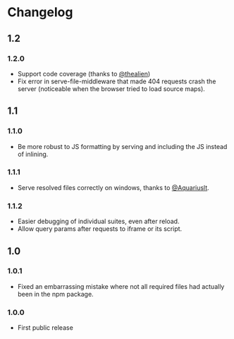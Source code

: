 # Changelog

## 1.2

### 1.2.0

* Support code coverage (thanks to [@thealien](https://github.com/thealien))
* Fix error in serve-file-middleware that made 404 requests crash the server (noticeable when the browser tried to load source maps).

## 1.1

### 1.1.0

* Be more robust to JS formatting by serving and including the JS instead of inlining.

### 1.1.1

* Serve resolved files correctly on windows, thanks to [@Aquariuslt](https://github.com/Aquariuslt).

### 1.1.2

* Easier debugging of individual suites, even after reload.
* Allow query params after requests to iframe or its script.

## 1.0

### 1.0.1

* Fixed an embarrassing mistake where not all required files had actually been in the npm package.

### 1.0.0

* First public release
